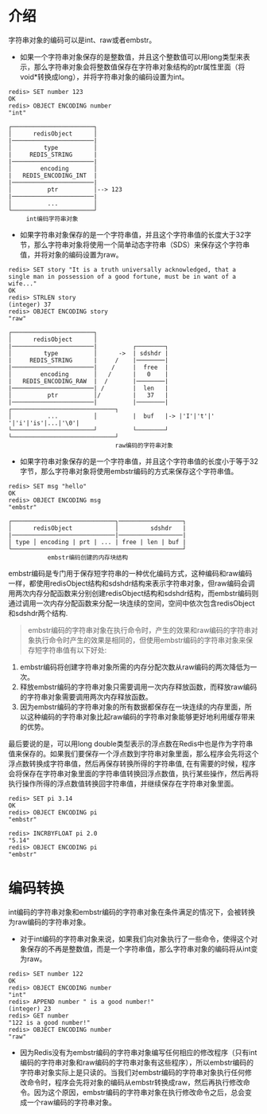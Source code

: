# 介绍
字符串对象的编码可以是int、raw或者embstr。
* 如果一个字符串对象保存的是整数值，并且这个整数值可以用long类型来表示，那么字符串对象会将整数值保存在字符串对象结构的ptr属性里面（将void*转换成long），并将字符串对象的编码设置为int。

```shell
redis> SET number 123
OK
redis> OBJECT ENCODING number
"int"
```

```
┌───────────────────────┐
│      redisObject      │
|───────────────────────|
│         type          │
|     REDIS_STRING      |
|───────────────────────|
│        encoding       │
|   REDIS_ENCODING_INT  |
|───────────────────────|
│          ptr          │--> 123
|───────────────────────|
│          ...          │
└───────────────────────┘
     int编码字符串对象
```

* 如果字符串对象保存的是一个字符串值，并且这个字符串值的长度大于32字节，那么字符串对象将使用一个简单动态字符串（SDS）来保存这个字符串值，并将对象的编码设置为raw。

```shell
redis> SET story "It is a truth universally acknowledged, that a single man in possession of a good fortune, must be in want of a wife..."
OK
redis> STRLEN story
(integer) 37
redis> OBJECT ENCODING story
"raw"
```

```
┌───────────────────────┐
│      redisObject      │
|───────────────────────|          ┌────────┐
│         type          │      ->  | sdshdr |
|     REDIS_STRING      |     /    |────────|
|───────────────────────|    /     |  free  |
│        encoding       │   /      |   0    |
|   REDIS_ENCODING_RAW  |  /       |────────|
|───────────────────────| /        |  len   |
│          ptr          │/         |   37   |
|───────────────────────|          |────────|   ┌─────────────────────────────┐
│          ...          │          |  buf   |-> |'I'|'t'|' '|'i'|'is'|...|'\0'|
└───────────────────────┘          └────────┘   └─────────────────────────────┘
                              raw编码的字符串对象
```

* 如果字符串对象保存的是一个字符串值，并且这个字符串值的长度小于等于32字节，那么字符串对象将使用embstr编码的方式来保存这个字符串值。

```shell
redis> SET msg "hello"
OK
redis> OBJECT ENCODING msg
"embstr"
```

```
┌─────────────────────────────┐──────────────────┐
│      redisObject            │         sdshdr   |
|─────────────────────────────|──────────────────|
│ type │ encoding | prt | ... | free | len | buf |
└────────────────────────────────────────────────┘   
           embstr编码创建的内存块结构
```

embstr编码是专门用于保存短字符串的一种优化编码方式，这种编码和raw编码一样，都使用redisObject结构和sdshdr结构来表示字符串对象，但raw编码会调用两次内存分配函数来分别创建redisObject结构和sdshdr结构，而embstr编码则通过调用一次内存分配函数来分配一块连续的空间，空间中依次包含redisObject和sdshdr两个结构.

> embstr编码的字符串对象在执行命令时，产生的效果和raw编码的字符串对象执行命令时产生的效果是相同的，但使用embstr编码的字符串对象来保存短字符串值有以下好处:
1. embstr编码将创建字符串对象所需的内存分配次数从raw编码的两次降低为一次。
2. 释放embstr编码的字符串对象只需要调用一次内存释放函数，而释放raw编码的字符串对象需要调用两次内存释放函数。
3. 因为embstr编码的字符串对象的所有数据都保存在一块连续的内存里面，所以这种编码的字符串对象比起raw编码的字符串对象能够更好地利用缓存带来的优势。

最后要说的是，可以用long double类型表示的浮点数在Redis中也是作为字符串值来保存的。如果我们要保存一个浮点数到字符串对象里面，那么程序会先将这个浮点数转换成字符串值，然后再保存转换所得的字符串值, 在有需要的时候，程序会将保存在字符串对象里面的字符串值转换回浮点数值，执行某些操作，然后再将执行操作所得的浮点数值转换回字符串值，并继续保存在字符串对象里面。

``` shell
redis> SET pi 3.14
OK
redis> OBJECT ENCODING pi
"embstr"

redis> INCRBYFLOAT pi 2.0
"5.14"
redis> OBJECT ENCODING pi
"embstr"
```

# 编码转换
int编码的字符串对象和embstr编码的字符串对象在条件满足的情况下，会被转换为raw编码的字符串对象。    
* 对于int编码的字符串对象来说，如果我们向对象执行了一些命令，使得这个对象保存的不再是整数值，而是一个字符串值，那么字符串对象的编码将从int变为raw。

```shell
redis> SET number 122
OK
redis> OBJECT ENCODING number
"int"
redis> APPEND number " is a good number!"
(integer) 23
redis> GET number
"122 is a good number!"
redis> OBJECT ENCODING number
"raw"
```

* 因为Redis没有为embstr编码的字符串对象编写任何相应的修改程序（只有int编码的字符串对象和raw编码的字符串对象有这些程序），所以embstr编码的字符串对象实际上是只读的。当我们对embstr编码的字符串对象执行任何修改命令时，程序会先将对象的编码从embstr转换成raw，然后再执行修改命令。因为这个原因，embstr编码的字符串对象在执行修改命令之后，总会变成一个raw编码的字符串对象。

